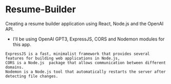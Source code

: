 # Resume-Builder
Creating a resume builder application using React, Node.js and the OpenAI API.
- I'll be using OpenAI GPT3, ExpressJS, CORS and Nodemon modules for this app.
```
ExpressJS is a fast, minimalist framework that provides several features for building web applications in Node.js, 
CORS is a Node.js  package that allows communication between different domains.
Nodemon is a Node.js tool that automatically restarts the server after detecting file changes.
```
